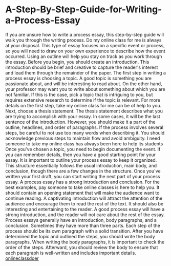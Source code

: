 # A-Step-By-Step-Guide-for-Writing-a-Process-Essay


If you are unsure how to write a process essay, this step-by-step guide will walk you through the writing process. Do my online class for me is always at your disposal. This type of essay focuses on a specific event or process, so you will need to draw on your own experience to describe how the event occurred. Using an outline will help you stay on track as you work through the essay. Before you begin, you should create an introduction. This introduction should be brief and creative to capture the reader's interest and lead them through the remainder of the paper.
The first step in writing a process essay is choosing a topic. A good topic is something you are passionate about, and will be interesting to read about. On the other hand, your professor may want you to write about something about which you are not familiar. If this is the case, pick a topic that is intriguing to you, but requires extensive research to determine if the topic is relevant. For more details on the first step, take my online class for me can be of help to you. 
Next, choose a thesis statement. The thesis statement describes what you are trying to accomplish with your essay. In some cases, it will be the last sentence of the introduction. However, you should make it a part of the outline, headlines, and order of paragraphs. If the process involves several steps, be careful to not use too many words when describing it. You should acknowledge previous steps to maintain flow and avoid ambiguity. I need someone to take my online class has always been here to help its students
Once you've chosen a topic, you need to begin documenting the event. If you can remember details, then you have a good starting point for your essay. It is important to outline your process essay to keep it organized. This structure essentially follows the usual introduction, main body, and conclusion, though there are a few changes in the structure. Once you've written your first draft, you can start writing the next part of your process essay.
A process essay has a strong introduction and conclusion. For the best examples, pay someone to take online classes is here to help you. It should contain an opening statement that will make the audience want to continue reading. A captivating introduction will attract the attention of the audience and encourage them to read the rest of the text. It should also be interesting and entertaining to the reader. A good process essay will have a strong introduction, and the reader will not care about the rest of the essay.
Process essays generally have an introduction, body paragraphs, and a conclusion. Sometimes they have more than three parts. Each step of the process should be its own paragraph with a solid transition. After you have determined the topic and outlined the steps, you should write the body paragraphs. When writing the body paragraphs, it is important to check the order of the steps. Afterward, you should review the body to ensure that each paragraph is well-written and includes important details. <a href="https://www.onlineclassdoer.com/">onlineclassdoer</a>

